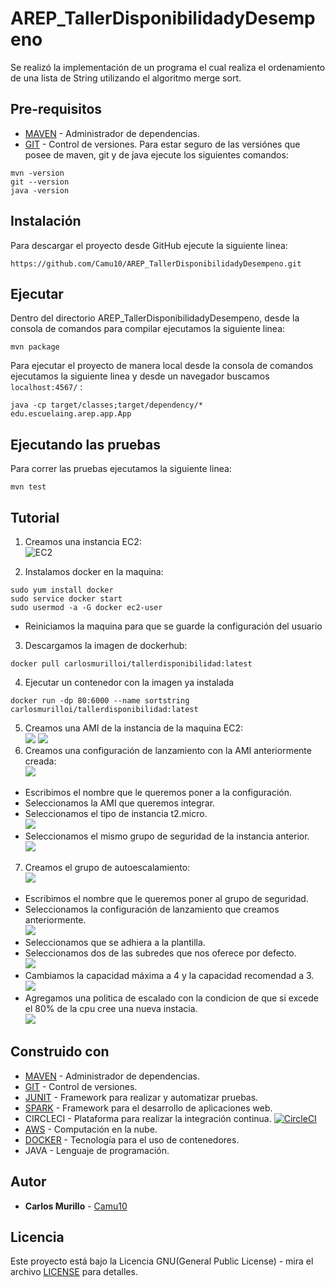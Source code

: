# AREP_TallerDisponibilidadyDesempeno
Se realizó la implementación de un programa el cual realiza el ordenamiento de una lista de String utilizando el algoritmo merge sort.

## Pre-requisitos
* [MAVEN](https://maven.apache.org/) - Administrador de dependencias.
* [GIT](https://git-scm.com/) - Control de versiones.
Para estar seguro de las versiónes que posee de maven, git y de java ejecute los siguientes comandos:
```
mvn -version  
git --version  
java -version  
```
## Instalación 
Para descargar el proyecto desde GitHub ejecute la siguiente linea:
```
https://github.com/Camu10/AREP_TallerDisponibilidadyDesempeno.git
```

## Ejecutar
Dentro del directorio AREP_TallerDisponibilidadyDesempeno, desde la consola de comandos para compilar ejecutamos la siguiente linea:
```
mvn package
```
Para ejecutar el proyecto de manera local desde la consola de comandos ejecutamos la siguiente linea y desde un navegador buscamos `localhost:4567/` :
```
java -cp target/classes;target/dependency/* edu.escuelaing.arep.app.App
```

## Ejecutando las pruebas
Para correr las pruebas ejecutamos la siguiente linea:
```
mvn test
```

## Tutorial
1. Creamos una instancia EC2:   
![EC2](https://github.com/Camu10/AREP_TallerDisponibilidadyDesempeno/blob/main/images/EC2.jpg)

2. Instalamos docker en la maquina:   
```
sudo yum install docker
sudo service docker start
sudo usermod -a -G docker ec2-user
```
- Reiniciamos la maquina para que se guarde la configuración del usuario  

3. Descargamos la imagen de dockerhub:   
```
docker pull carlosmurilloi/tallerdisponibilidad:latest
```
4. Ejecutar un contenedor con la imagen ya instalada   
```
docker run -dp 80:6000 --name sortstring carlosmurilloi/tallerdisponibilidad:latest
```
5. Creamos una AMI de la instancia de la maquina EC2:   
![](https://github.com/Camu10/AREP_TallerDisponibilidadyDesempeno/blob/main/images/image0.jpg)
![](https://github.com/Camu10/AREP_TallerDisponibilidadyDesempeno/blob/main/images/image1.png)
6. Creamos una configuración de lanzamiento con la AMI anteriormente creada:   
![](https://github.com/Camu10/AREP_TallerDisponibilidadyDesempeno/blob/main/images/config0.jpg)
  - Escribimos el nombre que le queremos poner a la configuración.   
  - Seleccionamos la AMI que queremos integrar.   
  - Seleccionamos el tipo de instancia t2.micro.   
  ![](https://github.com/Camu10/AREP_TallerDisponibilidadyDesempeno/blob/main/images/config1.png)
  - Seleccionamos el mismo grupo de seguridad de la instancia anterior.   
  ![](https://github.com/Camu10/AREP_TallerDisponibilidadyDesempeno/blob/main/images/config2.png)
7. Creamos el grupo de autoescalamiento:   
![](https://github.com/Camu10/AREP_TallerDisponibilidadyDesempeno/blob/main/images/scaling0.jpg)
  - Escribimos el nombre que le queremos poner al grupo de seguridad.   
  - Seleccionamos la configuración de lanzamiento que creamos anteriormente.   
  ![](https://github.com/Camu10/AREP_TallerDisponibilidadyDesempeno/blob/main/images/scaling1.png)
  - Seleccionamos que se adhiera a la plantilla.   
  - Seleccionamos dos de las subredes que nos oferece por defecto.   
  ![](https://github.com/Camu10/AREP_TallerDisponibilidadyDesempeno/blob/main/images/scaling2.png)
  - Cambiamos la capacidad máxima a 4 y la capacidad recomendad a 3.   
  ![](https://github.com/Camu10/AREP_TallerDisponibilidadyDesempeno/blob/main/images/scaling3.png)
  - Agregamos una politica de escalado con la condicion de que si excede el 80% de la cpu cree una nueva instacia.   
  ![](https://github.com/Camu10/AREP_TallerDisponibilidadyDesempeno/blob/main/images/scaling4.png)


## Construido con
* [MAVEN](https://maven.apache.org/) - Administrador de dependencias.
* [GIT](https://git-scm.com/) - Control de versiones.
* [JUNIT](https://junit.org/junit5/) - Framework para realizar y automatizar pruebas.
* [SPARK](http://sparkjava.com/) - Framework para el desarrollo de aplicaciones web.
* CIRCLECI - Plataforma para realizar la integración continua. [![CircleCI](https://circleci.com/gh/Camu10/AREP_LAB2.svg?style=svg)](https://app.circleci.com/pipelines/github/Camu10/AREP_LAB2)
* [AWS](https://aws.amazon.com/es/console/) - Computación en la nube.
* [DOCKER](https://www.docker.com/) - Tecnología para el uso de contenedores.
* JAVA - Lenguaje de programación.

## Autor
* **Carlos Murillo** - [Camu10](https://github.com/Camu10)

## Licencia
Este proyecto está bajo la Licencia GNU(General Public License) - mira el archivo [LICENSE](LICENSE) para detalles.
